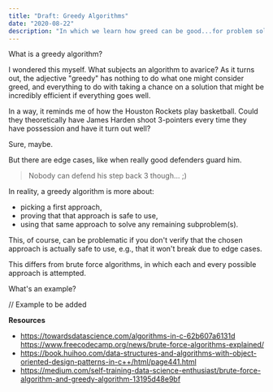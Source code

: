 ```yaml
---
title: "Draft: Greedy Algorithms"
date: "2020-08-22"
description: "In which we learn how greed can be good...for problem solving"
---
```


What is a greedy algorithm?

I wondered this myself. What subjects an algorithm to avarice? As it
turns out, the adjective "greedy" has nothing to do what one might
consider greed, and everything to do with taking a chance on a solution
that might be incredibly efficient if everything goes well.

In a way, it reminds me of how the Houston Rockets play basketball.
Could they theoretically have James Harden shoot 3-pointers every time they have
possession and have it turn out well?

Sure, maybe.

But there are edge cases, like when really good defenders guard him.

>Nobody can defend his step back 3 though... ;)

In reality, a greedy algorithm is more about:
- picking a first approach,
- proving that that approach is safe to use,
- using that same approach to solve any remaining subproblem(s).

This, of course, can be problematic if you don't  verify that the chosen
approach is actually safe to use, e.g., that it won't break due to edge cases.

This differs from brute force algorithms, in which each and every
possible approach is attempted.

What's an example?

// Example to be added

**Resources**
- https://towardsdatascience.com/algorithms-in-c-62b607a6131d
https://www.freecodecamp.org/news/brute-force-algorithms-explained/
- https://book.huihoo.com/data-structures-and-algorithms-with-object-oriented-design-patterns-in-c++/html/page441.html
- https://medium.com/self-training-data-science-enthusiast/brute-force-algorithm-and-greedy-algorithm-13195d48e9bf  
